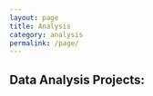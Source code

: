 ```yaml
---
layout: page
title: Analysis
category: analysis
permalink: /page/
---
```


## Data Analysis Projects:
